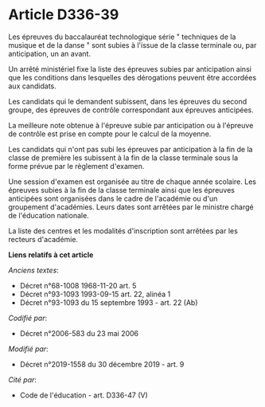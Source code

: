 # Article D336-39

Les épreuves du baccalauréat technologique série " techniques de la musique et de la danse " sont subies à l'issue de la
classe terminale ou, par anticipation, un an avant.

Un arrêté ministériel fixe la liste des épreuves subies par anticipation ainsi que les conditions dans lesquelles des
dérogations peuvent être accordées aux candidats.

Les candidats qui le demandent subissent, dans les épreuves du second groupe, des épreuves de contrôle correspondant aux
épreuves anticipées.

La meilleure note obtenue à l'épreuve subie par anticipation ou à l'épreuve de contrôle est prise en compte pour le calcul de
la moyenne.

Les candidats qui n'ont pas subi les épreuves par anticipation à la fin de la classe de première les subissent à la fin de la
classe terminale sous la forme prévue par le règlement d'examen.

Une session d'examen est organisée au titre de chaque année scolaire. Les épreuves subies à la fin de la classe terminale
ainsi que les épreuves anticipées sont organisées dans le cadre de l'académie ou d'un groupement d'académies. Leurs dates
sont arrêtées par le ministre chargé de l'éducation nationale.

La liste des centres et les modalités d'inscription sont arrêtées par les recteurs d'académie.

**Liens relatifs à cet article**

_Anciens textes_:

  - Décret n°68-1008 1968-11-20 art. 5
  - Décret n°93-1093 1993-09-15 art. 22, alinéa 1
  - Décret n°93-1093 du 15 septembre 1993 - art. 22 (Ab)

_Codifié par_:

  - Décret n°2006-583 du 23 mai 2006

_Modifié par_:

  - Décret n°2019-1558 du 30 décembre 2019 - art. 9

_Cité par_:

  - Code de l'éducation - art. D336-47 (V)
